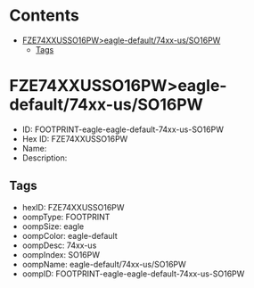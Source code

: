 



Contents
========

* [FZE74XXUSSO16PW>eagle-default/74xx-us/SO16PW](#fze74xxusso16pweagle-default74xx-usso16pw)
	* [Tags](#tags)

# FZE74XXUSSO16PW>eagle-default/74xx-us/SO16PW

- ID: FOOTPRINT-eagle-eagle-default-74xx-us-SO16PW
- Hex ID: FZE74XXUSSO16PW
- Name: 
- Description: 

## Tags

- hexID: FZE74XXUSSO16PW
- oompType: FOOTPRINT
- oompSize: eagle
- oompColor: eagle-default
- oompDesc: 74xx-us
- oompIndex: SO16PW
- oompName: eagle-default/74xx-us/SO16PW
- oompID: FOOTPRINT-eagle-eagle-default-74xx-us-SO16PW

